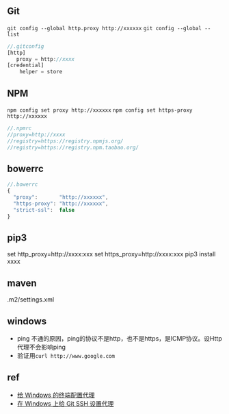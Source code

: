 ## Git

`git config --global http.proxy http://xxxxxx`
`git config --global --list`

```js
//.gitconfig
[http]
   proxy = http://xxxx
[credential]        
    helper = store 
```

## NPM

`npm config set proxy http://xxxxxx`
`npm config set https-proxy http://xxxxxx`

```js
//.npmrc
//proxy=http://xxxx
//registry=https://registry.npmjs.org/
//registry=https://registry.npm.taobao.org/
```

## bowerrc

```js
//.bowerrc
{
  "proxy":       "http://xxxxxx",
  "https-proxy": "http://xxxxxx",
  "strict-ssl":  false
}
```

## pip3

set http_proxy=http://xxxx:xxx
set https_proxy=http://xxxx:xxx
pip3 install xxxx

## maven

.m2/settings.xml


## windows
+ ping 不通的原因，ping的协议不是http，也不是https，是ICMP协议。设Http代理不会影响ping
+ 验证用`curl http://www.google.com`

## ref
+ [给 Windows 的终端配置代理](https://zcdll.github.io/2018/01/27/proxy-on-windows-terminal/)
+ [在 Windows 上给 Git SSH 设置代理](https://walkedby.com/sshwindowsproxy/)